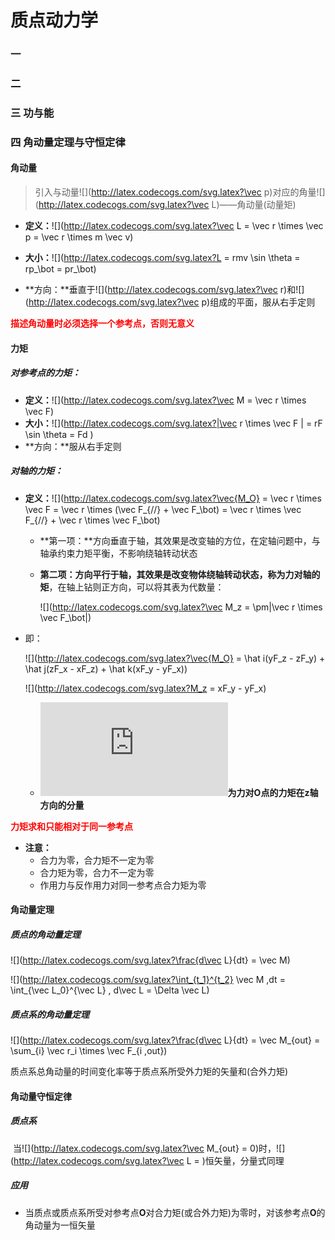 # 质点动力学

### 一 

### 二

### 三 功与能

### 四 角动量定理与守恒定律

#### 角动量

> 引入与动量![](http://latex.codecogs.com/svg.latex?\vec p)对应的角量![](http://latex.codecogs.com/svg.latex?\vec L)——角动量(动量矩)

* **定义：**![](http://latex.codecogs.com/svg.latex?\vec L = \vec r \times \vec p = \vec r \times m \vec v)

* **大小：**![](http://latex.codecogs.com/svg.latex?L = rmv \sin \theta = rp_\bot = pr_\bot)
* **方向：**垂直于![](http://latex.codecogs.com/svg.latex?\vec r\)和![](http://latex.codecogs.com/svg.latex?\vec p)组成的平面，服从右手定则

<font color=#FF0000> **描述角动量时必须选择一个参考点，否则无意义** </font>

#### 力矩

##### 对参考点的力矩：

* **定义：**![](http://latex.codecogs.com/svg.latex?\vec M = \vec r \times \vec F)
* **大小：**![](http://latex.codecogs.com/svg.latex?|\vec r \times \vec F | = rF \sin \theta = Fd )
* **方向：**服从右手定则

##### 对轴的力矩：

* **定义：**![](http://latex.codecogs.com/svg.latex?\vec{M_O} = \vec r \times \vec F = \vec r \times (\vec F_{//} + \vec F_\bot) = \vec r \times \vec F_{//} + \vec r \times \vec F_\bot)

  * **第一项：**方向垂直于轴，其效果是改变轴的方位，在定轴问题中，与轴承约束力矩平衡，不影响绕轴转动状态

  * **第二项：**方向平行于轴，其效果是改变物体绕轴转动状态，称为**力对轴的矩**，在轴上钻则正方向，可以将其表为代数量：

    ![](http://latex.codecogs.com/svg.latex?\vec M_z = \pm|\vec r \times \vec F_\bot|)

* 即：

  ![](http://latex.codecogs.com/svg.latex?\vec{M_O} = \hat i(yF_z - zF_y) + \hat j(zF_x - xF_z) + \hat k(xF_y - yF_x))

  ![](http://latex.codecogs.com/svg.latex?M_z = xF_y - yF_x)

  * **![](http://latex.codecogs.com/svg.latex?M_z)为力对O点的力矩在z轴方向的分量**

<font color=#FF0000> **力矩求和只能相对于同一参考点** </font>

* **注意：**
  * 合力为零，合力矩不一定为零
  * 合力矩为零，合力不一定为零
  * 作用力与反作用力对同一参考点合力矩为零

#### 角动量定理

##### 质点的角动量定理

![](http://latex.codecogs.com/svg.latex?\frac{d\vec L}{dt} = \vec M)

![](http://latex.codecogs.com/svg.latex?\int_{t_1}^{t_2} \vec M \,dt = \int_{\vec L_0}^{\vec L} \, d\vec L  = \Delta \vec L)

##### 质点系的角动量定理

![](http://latex.codecogs.com/svg.latex?\frac{d\vec L}{dt} = \vec M_{out} = \sum_{i} \vec r_i \times \vec F_{i \,out})

质点系总角动量的时间变化率等于质点系所受外力矩的矢量和(合外力矩)

#### 角动量守恒定律

##### 质点系

​	当![](http://latex.codecogs.com/svg.latex?\vec M_{out} = 0)时，![](http://latex.codecogs.com/svg.latex?\vec L = )恒矢量，分量式同理

##### 应用

* 当质点或质点系所受对参考点**O**对合力矩(或合外力矩)为零时，对该参考点**O**的角动量为一恒矢量